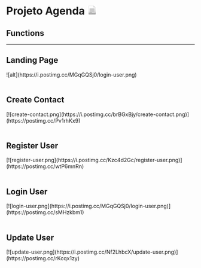 <h1> Projeto Agenda <img src="to_readme\docs.png" width="25" height="25"></img></h1>

<h2>Functions</h2>
<hr>

<h2>Landing Page</h2>
![alt](https://i.postimg.cc/MGqGQSj0/login-user.png)
<br><br>

<h2>Create Contact</h2>
[![create-contact.png](https://i.postimg.cc/brBGxBjy/create-contact.png)](https://postimg.cc/Pv1rhKx9)
<br><br>

<h2>Register User</h2>
[![register-user.png](https://i.postimg.cc/Kzc4d2Gc/register-user.png)](https://postimg.cc/wtP6mnRn)
<br><br>

<h2>Login User</h2>
[![login-user.png](https://i.postimg.cc/MGqGQSj0/login-user.png)](https://postimg.cc/sMHzkbm1)
<br><br>

<h2>Update User</h2>
[![update-user.png](https://i.postimg.cc/Nf2LhbcX/update-user.png)](https://postimg.cc/rKcqx1zy)
<br><br>


